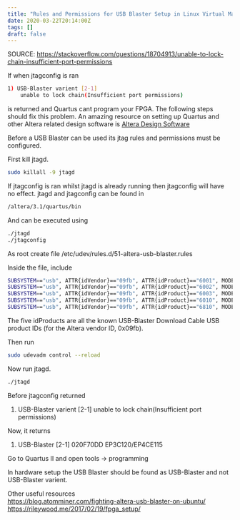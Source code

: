 ```yaml
---
title: "Rules and Permissions for USB Blaster Setup in Linux Virtual Machine"
date: 2020-03-22T20:14:00Z
tags: []
draft: false
---
```


SOURCE: https://stackoverflow.com/questions/18704913/unable-to-lock-chain-insufficient-port-permissions


If when jtagconfig is ran 
```bash
1) USB-Blaster varient [2-1]
	unable to lock chain(Insufficient port permissions)
```
is returned and Quartus cant program your FPGA. The following steps should fix this problem. An amazing resource on setting up Quartus and other Altera related design software is
<a href=https://wiki.archlinux.org/index.php/Altera_Design_Software  target="_blank"> Altera Design Software  </a>




Before a USB Blaster can be used its jtag rules and permissions must be configured. 

First kill jtagd.

```bash
sudo killall -9 jtagd
```

If jtagconfig is ran whilst jtagd is already running then jtagconfig will have no effect.
jtagd and jtagconfig can be found in 

```bash
/altera/3.1/quartus/bin 
```
And can be executed using

```bash
./jtagd 
./jtagconfig
```

As root create file /etc/udev/rules.d/51-altera-usb-blaster.rules

Inside the file, include
```bash
SUBSYSTEM=="usb", ATTR{idVendor}=="09fb", ATTR{idProduct}=="6001", MODE="0666"
SUBSYSTEM=="usb", ATTR{idVendor}=="09fb", ATTR{idProduct}=="6002", MODE="0666"
SUBSYSTEM=="usb", ATTR{idVendor}=="09fb", ATTR{idProduct}=="6003", MODE="0666"
SUBSYSTEM=="usb", ATTR{idVendor}=="09fb", ATTR{idProduct}=="6010", MODE="0666"
SUBSYSTEM=="usb", ATTR{idVendor}=="09fb", ATTR{idProduct}=="6810", MODE="0666"
```

The five idProducts are all the known USB-Blaster Download Cable USB product IDs (for the Altera vendor ID, 0x09fb).


Then run 
```bash
sudo udevadm control --reload
```

Now run jtagd. 
```bash
./jtagd
```

Before jtagconfig returned

1) USB-Blaster varient [2-1]
	unable to lock chain(Insufficient port permissions)

Now, it returns

1) USB-Blaster [2-1]
	020F70DD EP3C120/EP4CE115	


Go to Quartus II and open tools -> programming

In hardware setup the USB Blaster should be found as USB-Blaster and not USB-Blaster varient.


Other useful resources <br>
https://blog.atomminer.com/fighting-altera-usb-blaster-on-ubuntu/
https://rileywood.me/2017/02/19/fpga_setup/




